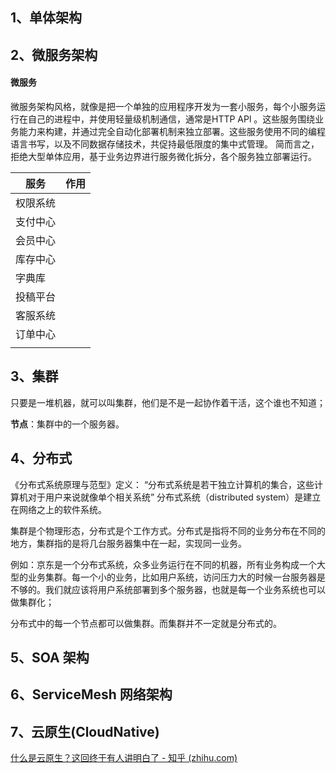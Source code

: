 ## 1、单体架构



## 2、微服务架构

#### 微服务

微服务架构风格，就像是把一个单独的应用程序开发为一套小服务，每个小服务运行在自己的进程中，并使用轻量级机制通信，通常是HTTP APl 。这些服务围绕业务能力来构建，并通过完全自动化部署机制来独立部署。这些服务使用不同的编程语言书写，以及不同数据存储技术，共促持最低限度的集中式管理。
简而言之，拒绝大型单体应用，基于业务边界进行服务微化拆分，各个服务独立部署运行。



| 服务     | 作用 |
| -------- | ---- |
| 权限系统 |      |
| 支付中心 |      |
| 会员中心 |      |
| 库存中心 |      |
| 字典库   |      |
| 投稿平台 |      |
| 客服系统 |      |
| 订单中心 |      |
|          |      |



## 3、集群

只要是一堆机器，就可以叫集群，他们是不是一起协作着干活，这个谁也不知道；

**节点**：集群中的一个服务器。

## 4、分布式

《分布式系统原理与范型》定义：
“分布式系统是若干独立计算机的集合，这些计算机对于用户来说就像单个相关系统”
分布式系统（distributed system）是建立在网络之上的软件系统。

集群是个物理形态，分布式是个工作方式。分布式是指将不同的业务分布在不同的地方，集群指的是将几台服务器集中在一起，实现同一业务。

例如：京东是一个分布式系统，众多业务运行在不同的机器，所有业务构成一个大型的业务集群。每一个小的业务，比如用户系统，访问压力大的时候一台服务器是不够的。我们就应该将用户系统部署到多个服务器，也就是每一个业务系统也可以做集群化；

分布式中的每一个节点都可以做集群。而集群并不一定就是分布式的。

## 5、SOA 架构



## 6、ServiceMesh 网络架构





## 7、云原生(CloudNative)

[什么是云原生？这回终于有人讲明白了 - 知乎 (zhihu.com)](https://zhuanlan.zhihu.com/p/150190166)




